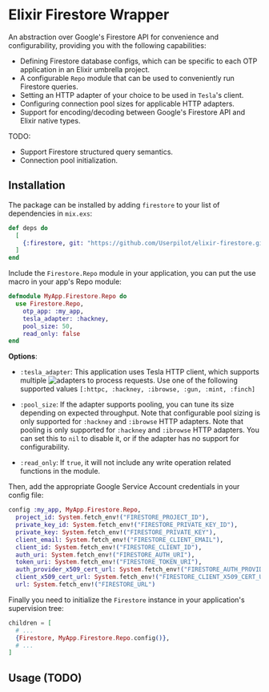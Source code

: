 # Elixir Firestore Wrapper
An abstraction over Google's Firestore API for convenience and configurability, providing you with the following capabilities:
* Defining Firestore database configs, which can be specific to each OTP application in an Elixir umbrella project.
* A configurable `Repo` module that can be used to conveniently run Firestore queries.
* Setting an HTTP adapter of your choice to be used in `Tesla`'s client.
* Configuring connection pool sizes for applicable HTTP adapters.
* Support for encoding/decoding between Google's Firestore API and Elixir native types.

TODO:
* Support Firestore structured query semantics.
* Connection pool initialization.

## Installation

The package can be installed by adding `firestore` to your list of dependencies in `mix.exs`:
```elixir
def deps do
  [
    {:firestore, git: "https://github.com/Userpilot/elixir-firestore.git", ref: "{{COMMIT_HASH}}"}
  ]
end
```

Include the `Firestore.Repo` module in your application, you can put the use macro in your app's Repo module:
```elixir
defmodule MyApp.Firestore.Repo do
  use Firestore.Repo,
    otp_app: :my_app,
    tesla_adapter: :hackney,
    pool_size: 50,
    read_only: false
end
```

  **Options**:
  
  * `:tesla_adapter`: This application uses Tesla HTTP client, which supports multiple
  ![adapters](https://github.com/elixir-tesla/tesla#adapters) to process requests. Use one of the
  following supported values `[:httpc, :hackney, :ibrowse, :gun, :mint, :finch]`

  * `:pool_size`: If the adapter supports pooling, you can tune its size depending on expected
  throughput. Note that configurable pool sizing is only supported for `:hackney` and `:ibrowse` HTTP adapters.
  Note that pooling is only supported for `:hackney` and `:ibrowse` HTTP adapters. You can set this to `nil` 
  to disable it, or if the adapter has no support for configurability.

  * `:read_only`: If `true`, it will not include any write operation related functions in the module.

  Then, add the appropriate Google Service Account credentials in your config file:
```elixir
config :my_app, MyApp.Firestore.Repo,
  project_id: System.fetch_env!("FIRESTORE_PROJECT_ID"),
  private_key_id: System.fetch_env!("FIRESTORE_PRIVATE_KEY_ID"),
  private_key: System.fetch_env!("FIRESTORE_PRIVATE_KEY"),
  client_email: System.fetch_env!("FIRESTORE_CLIENT_EMAIL"),
  client_id: System.fetch_env!("FIRESTORE_CLIENT_ID"),
  auth_uri: System.fetch_env!("FIRESTORE_AUTH_URI"),
  token_uri: System.fetch_env!("FIRESTORE_TOKEN_URI"),
  auth_provider_x509_cert_url: System.fetch_env!("FIRESTORE_AUTH_PROVIDER_X509_CERT_URL"),
  client_x509_cert_url: System.fetch_env!("FIRESTORE_CLIENT_X509_CERT_URL"),
  url: System.fetch_env!("FIRESTORE_URL")
```

  Finally you need to initialize the `Firestore` instance in your application's supervision tree:
```elixir
children = [
  # ...
  {Firestore, MyApp.Firestore.Repo.config()},
  # ...
]
```



## Usage (TODO)

